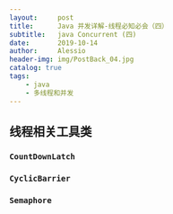 ```yaml
---
layout:     post
title:      Java 并发详解-线程必知必会（四）
subtitle:   java Concurrent (四)
date:       2019-10-14
author:     Alessio
header-img: img/PostBack_04.jpg
catalog: true
tags:
    - java
    - 多线程和并发
---
```

## 线程相关工具类

### `CountDownLatch`

### `CyclicBarrier`

### `Semaphore`